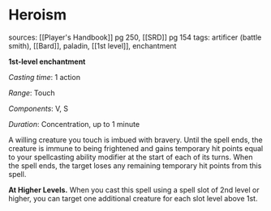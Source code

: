# Heroism
sources: [[Player's Handbook]] pg 250, [[SRD]] pg 154
tags: artificer (battle smith), [[Bard]], paladin, [[1st level]], enchantment

**1st-level enchantment**

*Casting time*: 1 action

*Range*: Touch

*Components*: V, S

*Duration*: Concentration, up to 1 minute

A willing creature you touch is imbued with bravery. Until the spell ends, the creature is immune to being frightened and gains temporary hit points equal to your spellcasting ability modifier at the start of each of its turns. When the spell ends, the target loses any remaining temporary hit points from this spell.

**At Higher Levels.** When you cast this spell using a spell slot of 2nd level or higher, you can target one additional creature for each slot level above 1st.

